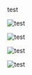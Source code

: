 test

![test](../assets/images/test.png)

![test](../../assets/images/test.png)

![test](../../../assets/images/test.png)

![test](../../../../assets/images/test.png)
